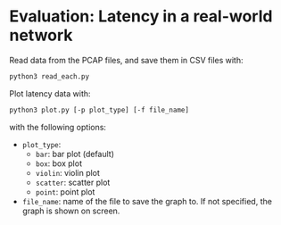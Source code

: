 # Evaluation: Latency in a real-world network

Read data from the PCAP files, and save them in CSV files with:
```bash
python3 read_each.py
```

Plot latency data with:
```bash
python3 plot.py [-p plot_type] [-f file_name]
```
with the following options:
- `plot_type`:
  - `bar`: bar plot (default)
  - `box`: box plot
  - `violin`: violin plot
  - `scatter`: scatter plot
  - `point`: point plot
- `file_name`: name of the file to save the graph to.
If not specified, the graph is shown on screen.
